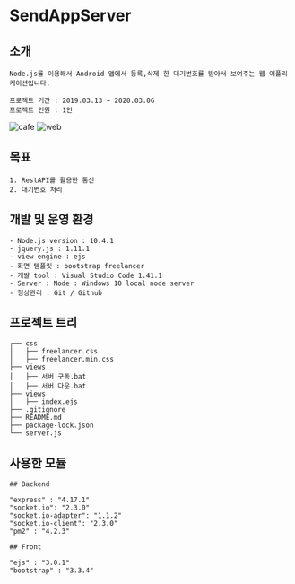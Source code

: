 # SendAppServer

## 소개
```
Node.js를 이용해서 Android 앱에서 등록,삭제 한 대기번호를 받아서 보여주는 웹 어플리케이션입니다.

프로젝트 기간 : 2019.03.13 ~ 2020.03.06
프로젝트 인원 : 1인
```
![cafe](https://user-images.githubusercontent.com/45528487/78781616-8edf0280-79db-11ea-8dd3-7b3bb69b4c0c.jpg)
![web](https://user-images.githubusercontent.com/45528487/78781619-90a8c600-79db-11ea-87bf-99c157178bb1.png)

## 목표

```
1. RestAPI를 활용한 통신
2. 대기번호 처리
```
## 개발 및 운영 환경

```
- Node.js version : 10.4.1
- jquery.js : 1.11.1
- view engine : ejs
- 화면 템플릿 : bootstrap freelancer
- 개발 tool : Visual Studio Code 1.41.1 
- Server : Node : Windows 10 local node server
- 형상관리 : Git / Github
```

## 프로젝트 트리
```
┌── css
│   ├── freelancer.css
│   ├── freelancer.min.css
├── views
│   ├── 서버 구동.bat
│   ├── 서버 다운.bat
├── views
│   ├── index.ejs
├── .gitignore
├── README.md
├── package-lock.json
└── server.js
```

## 사용한 모듈

```
## Backend

"express" : "4.17.1"
"socket.io": "2.3.0"
"socket.io-adapter": "1.1.2"
"socket.io-client": "2.3.0"
"pm2" : "4.2.3"

## Front

"ejs" : "3.0.1"
"bootstrap" : "3.3.4"
```
